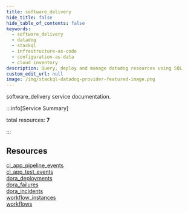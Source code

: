 ```yaml
---
title: software_delivery
hide_title: false
hide_table_of_contents: false
keywords:
  - software_delivery
  - datadog
  - stackql
  - infrastructure-as-code
  - configuration-as-data
  - cloud inventory
description: Query, deploy and manage datadog resources using SQL
custom_edit_url: null
image: /img/stackql-datadog-provider-featured-image.png
---
```


software_delivery service documentation.

:::info[Service Summary]

total resources: __7__  

:::

## Resources
<div class="row">
<div class="providerDocColumn">
<a href="/services/software_delivery/ci_app_pipeline_events/">ci_app_pipeline_events</a><br />
<a href="/services/software_delivery/ci_app_test_events/">ci_app_test_events</a><br />
<a href="/services/software_delivery/dora_deployments/">dora_deployments</a><br />
<a href="/services/software_delivery/dora_failures/">dora_failures</a>
</div>
<div class="providerDocColumn">
<a href="/services/software_delivery/dora_incidents/">dora_incidents</a><br />
<a href="/services/software_delivery/workflow_instances/">workflow_instances</a><br />
<a href="/services/software_delivery/workflows/">workflows</a>
</div>
</div>